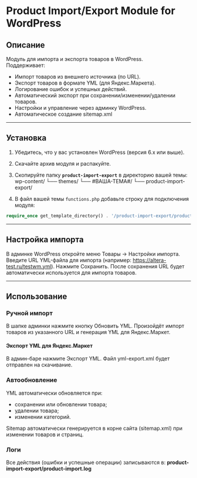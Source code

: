 # Product Import/Export Module for WordPress

## Описание
Модуль для импорта и экспорта товаров в WordPress.  
Поддерживает:
- Импорт товаров из внешнего источника (по URL).
- Экспорт товаров в формате YML (для Яндекс.Маркета).
- Логирование ошибок и успешных действий.
- Автоматический экспорт при сохранении/изменении/удалении товаров.
- Настройки и управление через админку WordPress.
- Автоматическое создание sitemap.xml

---

## Установка

1. Убедитесь, что у вас установлен WordPress (версия 6.x или выше).
2. Скачайте архив модуля и распакуйте.
3. Скопируйте папку **`product-import-export`** в директорию вашей темы:
wp-content/
└── themes/
└── #ВАША-ТЕМА#/
└── product-import-export/

4. В файл вашей темы `functions.php` добавьте строку для подключения модуля:
```php
require_once get_template_directory() . '/product-import-export/product-import-export.php';
```

---

## Настройка импорта

В админке WordPress откройте меню Товары → Настройки импорта.
Введите URL YML-файла для импорта (например: https://altera-test.ru/testwm.yml).
Нажмите Сохранить.
После сохранения URL будет автоматически используется для импорта товаров.

---

## Использование

### Ручной импорт
В шапке админки нажмите кнопку Обновить YML.
Произойдёт импорт товаров из указанного URL и генерация YML для Яндекс.Маркет.

#### Экспорт YML для Яндекс.Маркет
В админ-баре нажмите Экспорт YML.
Файл yml-export.xml будет отправлен на скачивание.

### Автообновление

YML автоматически обновляется при:

 - сохранении или обновлении товара; 
 - удалении товара; 
 - изменении
   категорий.

Sitemap автоматически генерируется в корне сайта (sitemap.xml) при изменении товаров и страниц.

### Логи
Все действия (ошибки и успешные операции) записываются в:
**product-import-export/product-import.log**

